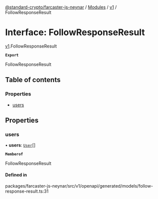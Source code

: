 [@standard-crypto/farcaster-js-neynar](../README.md) / [Modules](../modules.md) / [v1](../modules/v1.md) / FollowResponseResult

# Interface: FollowResponseResult

[v1](../modules/v1.md).FollowResponseResult

**`Export`**

FollowResponseResult

## Table of contents

### Properties

- [users](v1.FollowResponseResult.md#users)

## Properties

### users

• **users**: [`User`](v1.User.md)[]

**`Memberof`**

FollowResponseResult

#### Defined in

packages/farcaster-js-neynar/src/v1/openapi/generated/models/follow-response-result.ts:31
